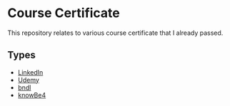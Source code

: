 # Course Certificate
This repository relates to various course certificate that I already passed.


## Types

- [LinkedIn](https://github.com/zakariametal/certificate/tree/main/LinkedIn)
- [Udemy](https://github.com/zakariametal/certificate/tree/main/Udemy)
- [bndl](https://github.com/zakariametal/certificate/tree/main/bndl)
- [knowBe4](https://github.com/zakariametal/certificate/tree/main/knowBe4)
